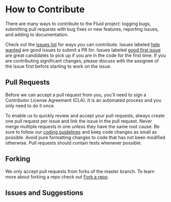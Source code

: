 # How to Contribute

There are many ways to contribute to the Fluid project: logging bugs, submitting pull requests with bug fixes or
new features, reporting issues, and adding to documentation.

Check out the [issues list](https://github.com/Microsoft/Prague/issues) for ways you can contribute. Issues
labeled [help wanted](https://github.com/Microsoft/Prague/labels/help%20wanted) are good issues to submit a PR
for. Issues labeled [good first issue](https://github.com/Microsoft/Prague/labels/good%20first%20issue) are great
candidates to pick up if you are in the code for the first time. If you are contributing significant changes, please
discuss with the assignee of the issue first before starting to work on the issue.

## Pull Requests

Before we can accept a pull request from you, you'll need to sign a Contributor License Agreement (CLA). It is an
automated process and you only need to do it once.

To enable us to quickly review and accept your pull requests, always create one pull request per issue and link
the issue in the pull request. Never merge multiple requests in one unless they have the same root cause. Be sure
to follow our [coding guidelines](./coding-guidelines.md) and keep code changes as small as possible.
Avoid pure formatting changes to code that has not been modified otherwise. Pull requests should contain tests
whenever possible.

## Forking

We only accept pull requests from forks of the master branch. To learn more about forking a repo check out [Fork a repo](https://help.github.com/en/articles/fork-a-repo).

## Issues and Suggestions
